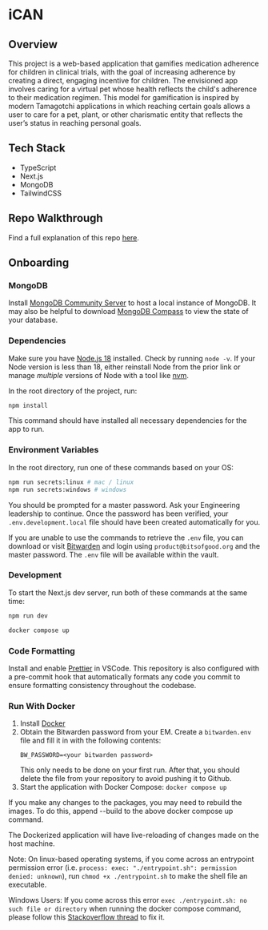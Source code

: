 # iCAN

## Overview

This project is a web-based application that gamifies medication adherence for children in clinical trials, with the goal of increasing adherence by creating a direct, engaging incentive for children. The envisioned app involves caring for a virtual pet whose health reflects the child's adherence to their medication regimen. This model for gamification is inspired by modern Tamagotchi applications in which reaching certain goals allows a user to care for a pet, plant, or other charismatic entity that reflects the user’s status in reaching personal goals.

## Tech Stack

- TypeScript
- Next.js
- MongoDB
- TailwindCSS

## Repo Walkthrough

Find a full explanation of this repo [here](https://www.notion.so/gtbitsofgood/Repo-Walkthrough-17bbd5d1ba158080a73cd8133042f06f?pvs=4).

## Onboarding

### MongoDB

Install [MongoDB Community Server](https://www.mongodb.com/docs/manual/administration/install-community/) to host a local instance of MongoDB. It may also be helpful to download [MongoDB Compass](https://www.mongodb.com/try/download/compass#compass) to view the state of your database.

### Dependencies

Make sure you have [Node.js 18](https://nodejs.org/en) installed. Check by running `node -v`. If your Node version is less than 18, either reinstall Node from the prior link or manage _multiple_ versions of Node with a tool like [nvm](https://github.com/nvm-sh/nvm).

In the root directory of the project, run:

```sh
npm install
```

This command should have installed all necessary dependencies for the app to run.

### Environment Variables

In the root directory, run one of these commands based on your OS:

```sh
npm run secrets:linux # mac / linux
npm run secrets:windows # windows
```

You should be prompted for a master password. Ask your Engineering leadership to continue. Once the password has been verified, your `.env.development.local` file should have been created automatically for you.

If you are unable to use the commands to retrieve the `.env` file, you can download or visit [Bitwarden](https://bitwarden.com/) and login using `product@bitsofgood.org` and the master password. The `.env` file will be available within the vault.

### Development

To start the Next.js dev server, run both of these commands at the same time:

```sh
npm run dev
```

```sh
docker compose up
```

### Code Formatting

Install and enable [Prettier](https://marketplace.visualstudio.com/items?itemName=esbenp.prettier-vscode) in VSCode. This repository is also configured with a pre-commit hook that automatically formats any code you commit to ensure formatting consistency throughout the codebase.

### Run With Docker

1.  Install [Docker](https://docs.docker.com/engine/install/)
2.  Obtain the Bitwarden password from your EM. Create a `bitwarden.env` file and fill it in with the following contents:
    ```
    BW_PASSWORD=<your bitwarden password>
    ```
    This only needs to be done on your first run. After that, you should delete the file from your repository to avoid pushing it to Github.
3.  Start the application with Docker Compose: `docker compose up`

If you make any changes to the packages, you may need to rebuild the images. To do this, append --build to the above docker compose up command.

The Dockerized application will have live-reloading of changes made on the host machine.

Note: On linux-based operating systems, if you come across an entrypoint permission error (i.e. `process: exec: "./entrypoint.sh": permission denied: unknown`), run `chmod +x ./entrypoint.sh` to make the shell file an executable.

Windows Users: If you come across this error `exec ./entrypoint.sh: no such file or directory` when running the docker compose command, please follow this [Stackoverflow thread](https://stackoverflow.com/questions/40452508/docker-error-on-an-entrypoint-script-no-such-file-or-directory) to fix it.
